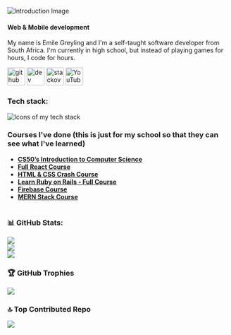 ![Introduction Image](https://readme-typing-svg.herokuapp.com/?font=Righteous&size=35&width=500&height=70&duration=4000&lines=Hi+There+!+👋;+I'm+Emile+Greyling+!;)
#### Web & Mobile development

My name is Emile Greyling and I'm a self-taught software developer from South Africa. I'm currently in high school, but instead of playing games for hours, I code for hours. 

[<img src='https://cdn.jsdelivr.net/npm/simple-icons@3.0.1/icons/github.svg' alt='github' height='40'>](https://github.com/EmileGreyling)  [<img src='https://cdn.jsdelivr.net/npm/simple-icons@3.0.1/icons/hashnode.svg' alt='dev' height='40'>](https://emilegreyling.hashnode.dev/)  [<img src='https://cdn.jsdelivr.net/npm/simple-icons@3.0.1/icons/stackoverflow.svg' alt='stackoverflow' height='40'>](https://stackoverflow.com/users/20605183)  [<img src='https://cdn.jsdelivr.net/npm/simple-icons@3.0.1/icons/youtube.svg' alt='YouTube' height='40'>](https://www.youtube.com/channel/UCvqFa1siuLfAlVEjs1EJfgA)  

### Tech stack: 
![Icons of my tech stack](https://skillicons.dev/icons?i=html,css,javascript,react,vue,dart,flutter,python,flask,django,c,sqlite,git,github,vscode,linux&perline=7)

### Courses I've done (this is just for my school so that they can see what I've learned)
- **[CS50’s Introduction to Computer Science](https://cs50.harvard.edu/x/)**
- **[Full React Course](https://youtu.be/j942wKiXFu8&list=PL4cUxeGkcC9gZD-Tvwfod2gaISzfRiP9d)**
- **[HTML & CSS Crash Course](https://youtu.be/hu-q2zYwEYs&list=PL4cUxeGkcC9ivBf_eKCPIAYXWzLlPAm6G)**
- **[Learn Ruby on Rails - Full Course](https://youtu.be/fmyvWz5TUWg)**
- **[Firebase Course](https://youtu.be/4d-gIPGzmK4&list=PL4cUxeGkcC9itfjle0ji1xOZ2cjRGY_WB)**
- **[MERN Stack Course](https://youtu.be/98BzS5Oz5E4&list=PL4cUxeGkcC9iJ_KkrkBZWZRHVwnzLIoUE)**

#
### 📊 GitHub Stats:
![](https://github-readme-stats.vercel.app/api?username=EmileGreyling&theme=dark&hide_border=false&include_all_commits=false&count_private=false)<br/>
![](https://github-readme-streak-stats.herokuapp.com/?user=EmileGreyling&theme=dark&hide_border=false)<br/>
![](https://github-readme-stats.vercel.app/api/top-langs/?username=EmileGreyling&theme=dark&hide_border=false&include_all_commits=false&count_private=false&layout=compact)

### 🏆 GitHub Trophies
![](https://github-profile-trophy.vercel.app/?username=EmileGreyling&theme=radical&no-frame=false&no-bg=true&margin-w=4)

### 🔝 Top Contributed Repo
![](https://github-contributor-stats.vercel.app/api?username=EmileGreyling&limit=5&theme=dark&combine_all_yearly_contributions=true)

